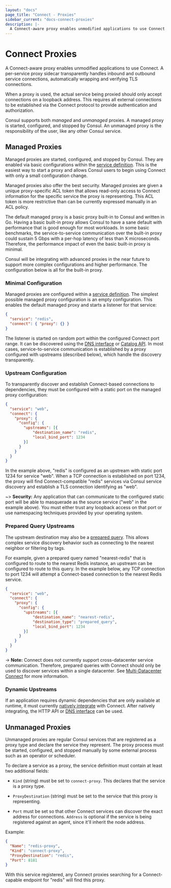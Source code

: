 ```yaml
---
layout: "docs"
page_title: "Connect - Proxies"
sidebar_current: "docs-connect-proxies"
description: |-
  A Connect-aware proxy enables unmodified applications to use Connect. A per-service proxy sidecar transparently handles inbound and outbound service connections, automatically wrapping and verifying TLS connections.
---
```


# Connect Proxies

A Connect-aware proxy enables unmodified applications to use Connect.
A per-service proxy sidecar transparently handles inbound and outbound
service connections, automatically wrapping and verifying TLS connections.

When a proxy is used, the actual service being proxied should only accept
connections on a loopback address. This requires all external connections
to be established via the Connect protocol to provide authentication and
authorization.

Consul supports both _managed_ and _unmanaged_ proxies. A managed proxy
is started, configured, and stopped by Consul. An unmanaged proxy is the
responsibility of the user, like any other Consul service.

## Managed Proxies

Managed proxies are started, configured, and stopped by Consul. They are
enabled via basic configurations within the
[service definition](/docs/agent/services.html).
This is the easiest way to start a proxy and allows Consul users to begin
using Connect with only a small configuration change.

Managed proxies also offer the best security. Managed proxies are given
a unique proxy-specific ACL token that allows read-only access to Connect
information for the specific service the proxy is representing. This ACL
token is more restrictive than can be currently expressed manually in
an ACL policy.

The default managed proxy is a basic proxy built-in to Consul and written
in Go. Having a basic built-in proxy allows Consul to have a sane default
with performance that is good enough for most workloads. In some basic
benchmarks, the service-to-service communication over the built-in proxy
could sustain 5 Gbps with a per-hop latency of less than X microseconds. Therefore,
the performance impact of even the basic built-in proxy is minimal.

Consul will be
integrating with advanced proxies in the near future to support more complex
configurations and higher performance. The configuration below is all for
the built-in proxy.

### Minimal Configuration

Managed proxies are configured within a
[service definition](/docs/agent/services.html). The simplest possible
managed proxy configuration is an empty configuration. This enables the
default managed proxy and starts a listener for that service:

```json
{
  "service": "redis",
  "connect": { "proxy": {} }
}
```

The listener is started on random port within the configured Connect
port range. It can be discovered using the
[DNS interface](/docs/agent/dns.html#connect-capable-service-lookups)
or
[Catalog API](#).
In most cases, service-to-service communication is established by
a proxy configured with upstreams (described below), which handle the
discovery transparently.

### Upstream Configuration

To transparently discover and establish Connect-based connections to
dependencies, they must be configured with a static port on the managed
proxy configuration:

```json
{
  "service": "web",
  "connect": {
    "proxy": {
      "config": {
        "upstreams": [{
            "destination_name": "redis",
            "local_bind_port": 1234
        }]
      }
    }
  }
}
```

In the example above,
"redis" is configured as an upstream with static port 1234 for service "web".
When a TCP connection is established on port 1234, the proxy
will find Connect-compatible "redis" services via Consul service discovery
and establish a TLS connection identifying as "web".

~> **Security:** Any application that can communicate to the configured
static port will be able to masquerade as the source service ("web" in the
example above). You must either trust any loopback access on that port or
use namespacing techniques provided by your operating system.

### Prepared Query Upstreams

The upstream destination may also be a
[prepared query](/api/query.html).
This allows complex service discovery behavior such as connecting to
the nearest neighbor or filtering by tags.

For example, given a prepared query named "nearest-redis" that is
configured to route to the nearest Redis instance, an upstream can be
configured to route to this query. In the example below, any TCP connection
to port 1234 will attempt a Connect-based connection to the nearest Redis
service.

```json
{
  "service": "web",
  "connect": {
    "proxy": {
      "config": {
        "upstreams": [{
            "destination_name": "nearest-redis",
			"destination_type": "prepared_query",
            "local_bind_port": 1234
        }]
      }
    }
  }
}
```

-> **Note:** Connect does not currently support cross-datacenter
service communication. Therefore, prepared queries with Connect should
only be used to discover services within a single datacenter. See
[Multi-Datacenter Connect](/docs/connect/index.html#multi-datacenter) for
more information.

### Dynamic Upstreams

If an application requires dynamic dependencies that are only available
at runtime, it must currently [natively integrate](/docs/connect/native.html)
with Connect. After natively integrating, the HTTP API or
[DNS interface](/docs/agent/dns.html#connect-capable-service-lookups)
can be used.

## Unmanaged Proxies

Unmanaged proxies are regular Consul services that are registered as a
proxy type and declare the service they represent. The proxy process must
be started, configured, and stopped manually by some external process such
as an operator or scheduler.

To declare a service as a proxy, the service definition must contain
at least two additional fields:

  * `Kind` (string) must be set to `connect-proxy`. This declares that the
    service is a proxy type.

  * `ProxyDestination` (string) must be set to the service that this proxy
    is representing.

  * `Port` must be set so that other Connect services can discover the exact
    address for connections. `Address` is optional if the service is being
    registered against an agent, since it'll inherit the node address.

Example:

```json
{
  "Name": "redis-proxy",
  "Kind": "connect-proxy",
  "ProxyDestination": "redis",
  "Port": 8181
}
```

With this service registered, any Connect proxies searching for a
Connect-capable endpoint for "redis" will find this proxy.
